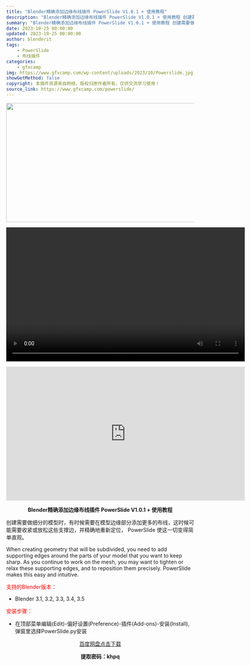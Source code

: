```yaml
---
title: "Blender精确添加边缘布线插件 PowerSlide V1.0.1 + 使用教程"
description: "Blender精确添加边缘布线插件 PowerSlide V1.0.1 + 使用教程 创建需要做细分的模型时，有时候需要在模型边缘部分添加更多的布线，这时候可能需要收紧或放松这些支撑边，并精确地重新定..."
summary: "Blender精确添加边缘布线插件 PowerSlide V1.0.1 + 使用教程 创建需要做细分的模型时，有时候需要在模型边缘部分添加更多的布线，这时候可能需要收紧或放松这些支撑边，并精确地重新定..."
date: 2023-10-25 00:00:00
updated: 2023-10-25 00:00:00
author: blenderit
tags: 
    - PowerSlide
    - 布线插件
categories:
    - gfxcamp
img: https://www.gfxcamp.com/wp-content/uploads/2023/10/Powerslide.jpg
showGetMethod: false
copyright: 本插件资源来自网络，版权归原作者所有，仅供交流学习使用！
source_link: https://www.gfxcamp.com/powerslide/
---
```

<div><p><img decoding="async" class="aligncenter size-full wp-image-115947" src="https://www.gfxcamp.com/wp-content/uploads/2023/10/Powerslide.jpg" data-src="https://www.gfxcamp.com/wp-content/uploads/2023/10/Powerslide.jpg" alt="" width="640" height="320" data-srcset="https://www.gfxcamp.com/wp-content/uploads/2023/10/Powerslide.jpg 640w, https://www.gfxcamp.com/wp-content/uploads/2023/10/Powerslide-150x75.jpg 150w" data-sizes="(max-width: 640px) 100vw, 640px"><br>
</p><center><div style="width: 640px;" class="wp-video"><!--[if lt IE 9]><script>document.createElement('video');</script><![endif]-->
<video class="wp-video-shortcode" id="video-115946-1" width="640" height="360" preload="true" controls="controls"><source type="video/mp4" src="http://cloud.video.taobao.com/play/u/null/p/1/e/6/t/1/433616273155.mp4?_=1"></source><a href="http://cloud.video.taobao.com/play/u/null/p/1/e/6/t/1/433616273155.mp4">http://cloud.video.taobao.com/play/u/null/p/1/e/6/t/1/433616273155.mp4</a></video></div></center><p style="text-align: center;"><iframe loading="lazy" src="https://player.youku.com/embed/XNjEyNDg0MzEyMA==" width="640" height="360" frameborder="0" allowfullscreen="allowfullscreen" data-mce-fragment="1"></iframe></p><p style="text-align: center;"><strong>Blender精确添加边缘布线插件 PowerSlide V1.0.1 + 使用教程</strong></p><p>创建需要做细分的模型时，有时候需要在模型边缘部分添加更多的布线，这时候可能需要收紧或放松这些支撑边，并精确地重新定位， PowerSlide 使这一切变得简单直观。</p><p>When creating geometry that will be subdivided, you need to add supporting edges around the parts of your model that you want to keep sharp. As you continue to work on the mesh, you may want to tighten or relax these supporting edges, and to reposition them precisely. PowerSlide makes this easy and intuitive.</p><p style="text-align: left;"><span style="color: #ff0000;">支持的Blender版本：</span></p><ul>
<li style="text-align: left;">Blender 3.1, 3.2, 3.3, 3.4, 3.5</li>
</ul><p style="text-align: left;"><span style="color: #ff0000;">安装步骤：</span></p><ul>
<li>在顶部菜单编辑(Edit)-偏好设置(Preference)-插件(Add-ons)-安装(Install),弹窗里选择PowerSlide.py安装</li>
</ul><p style="text-align: center;"><a class="maxbutton-3 maxbutton maxbutton-baidu" target="_blank" rel="noopener" href="https://pan.baidu.com/s/1FiA-XJrYvw149pf1PJNNiw?pwd=khpq"><span class="mb-text">百度网盘点击下载</span></a></p><p style="text-align: center;"><strong>提取密码：khpq</strong></p></div>